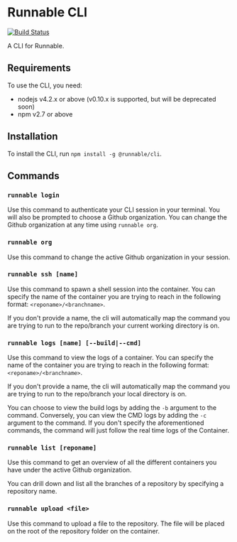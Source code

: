 # Runnable CLI

[![Build Status](https://travis-ci.org/Runnable/cli.svg?branch=master)](https://travis-ci.org/Runnable/cli)

A CLI for Runnable.

## Requirements

To use the CLI, you need:

* nodejs v4.2.x or above (v0.10.x is supported, but will be deprecated soon)
* npm v2.7 or above

## Installation

To install the CLI, run `npm install -g @runnable/cli`.

## Commands

### `runnable login`

Use this command to authenticate your CLI session in your terminal. You will also be prompted to choose a Github organization. You can change the Github organization at any time using `runnable org`.

### `runnable org`

Use this command to change the active Github organization in your session.

### `runnable ssh [name]`

Use this command to spawn a shell session into the container. You can specify the name of the container you are trying to reach in the following format: `<reponame>/<branchname>`.

If you don't provide a name, the cli will automatically map the command you are trying to run to the repo/branch your current working directory is on.

### `runnable logs [name] [--build|--cmd]`

Use this command to view the logs of a container. You can specify the name of the container you are trying to reach in the following format: `<reponame>/<branchname>`. 

If you don't provide a name, the cli will automatically map the command you are trying to run to the repo/branch your local directory is on.

You can choose to view the build logs by adding the `-b` argument to the command. Conversely, you can view the CMD logs by adding the `-c` argument to the command. If you don't specify the aforementioned commands, the command will just follow the real time logs of the Container.

### `runnable list [reponame]`

Use this command to get an overview of all the different containers you have under the active Github organization.

You can drill down and list all the branches of a repository by specifying a repository name.

### `runnable upload <file>`

Use this command to upload a file to the repository. The file will be placed on the root of the repository folder on the container. 

